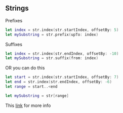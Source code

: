 ## Strings

Prefixes
``` swift
let index = str.index(str.startIndex, offsetBy: 5)
let mySubstring = str.prefix(upTo: index)
```

Suffixes
``` swift
let index = str.index(str.endIndex, offsetBy: -10)
let mySubstring = str.suffix(from: index)
```

OR you can do this
``` swift
let start = str.index(str.startIndex, offsetBy: 7)
let end = str.index(str.endIndex, offsetBy: -6)
let range = start..<end

let mySubstring = str[range]
```

This [link](https://stackoverflow.com/a/39677331) for more info

